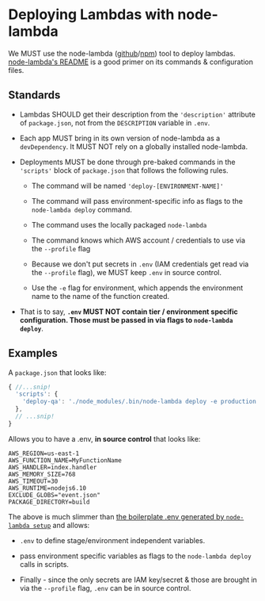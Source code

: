 # Deploying Lambdas with node-lambda

We MUST use the node-lambda \([github](https://github.com/motdotla/node-lambda)/[npm](https://www.npmjs.com/package/node-lambda)) tool to deploy lambdas.  
[node-lambda's README](https://github.com/motdotla/node-lambda) is a good primer on its commands & configuration files.

## Standards

* Lambdas SHOULD get their description from the `'description'` attribute of `package.json`, not from the `DESCRIPTION` variable in `.env`.

* Each app MUST bring in its own version of node-lambda as a `devDependency`. It MUST NOT rely on a globally installed node-lambda.

* Deployments MUST be done through pre-baked commands in the `'scripts'` block of `package.json` that follows the following rules.

  * The command will be named `'deploy-[ENVIRONMENT-NAME]'`

  * The command will pass environment-specific info as flags to the `node-lambda deploy` command.

  * The command uses the locally packaged `node-lambda`

  * The command knows which AWS account / credentials to use via the `--profile` flag

  * Because we don't put secrets in `.env` (IAM credentials get read via the `--profile` flag), we MUST keep `.env` in source control.

  * Use the `-e` flag for environment, which appends the environment name to the
  name of the function created.

* That is to say, **`.env` MUST NOT contain tier / environment specific configuration. Those must be passed in via flags to `node-lambda deploy`**.

## Examples

A `package.json` that looks like:

```javascript
{ //...snip!
  'scripts': {
    'deploy-qa': './node_modules/.bin/node-lambda deploy -e production -f ./config/prod.env -S config/event_sources_prod.json -b subnet-id1,subnet-id2 -g sg-id --role arn:aws:iam::[some-id]:role/[rolename] --profile nypl-sandbox'
  },
  // ...snip!
}
```

Allows you to have a .env, **in source control** that looks like:

```
AWS_REGION=us-east-1
AWS_FUNCTION_NAME=MyFunctionName
AWS_HANDLER=index.handler
AWS_MEMORY_SIZE=768
AWS_TIMEOUT=30
AWS_RUNTIME=nodejs6.10
EXCLUDE_GLOBS="event.json"
PACKAGE_DIRECTORY=build
```

The above is much slimmer than [the boilerplate .env generated by `node-lambda setup`](https://github.com/motdotla/node-lambda/blob/master/lib/.env.example) and allows:

* `.env` to define stage/environment independent variables.

*  pass environment specific variables as flags to the `node-lambda deploy` calls in scripts.

* Finally - since the only secrets are IAM key/secret & those are brought in
  via the `--profile` flag, `.env` can be in source control.
